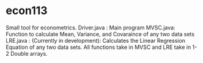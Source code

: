 # econ113
Small tool for econometrics.
Driver.java : Main program
MVSC.java: Function to calculate Mean, Variance, and Covaraince of any two data sets
LRE.java : (Currently in development): Calculates the Linear Regression Equation of any two data sets.
All functions take in MVSC and LRE take in 1-2 Double arrays.

